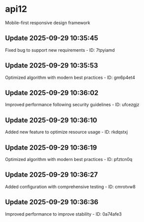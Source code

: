 # api12
Mobile-first responsive design framework

## Update 2025-09-29 10:35:45
Fixed bug to support new requirements - ID: 7tpyiamd


## Update 2025-09-29 10:35:53
Optimized algorithm with modern best practices - ID: gm6p4et4


## Update 2025-09-29 10:36:02
Improved performance following security guidelines - ID: ufcezgjz


## Update 2025-09-29 10:36:10
Added new feature to optimize resource usage - ID: rkdqstxj


## Update 2025-09-29 10:36:19
Optimized algorithm with modern best practices - ID: pfztcn0q


## Update 2025-09-29 10:36:27
Added configuration with comprehensive testing - ID: cmrotvw8


## Update 2025-09-29 10:36:36
Improved performance to improve stability - ID: 0a74afe3

